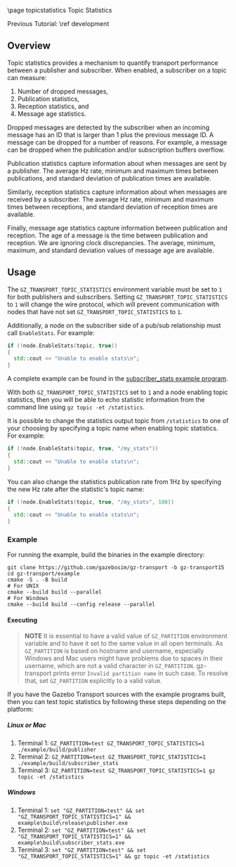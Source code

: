 \page topicstatistics Topic Statistics

Previous Tutorial: \ref development

## Overview

Topic statistics provides a mechanism to quantify transport performance
between a publisher and subscriber. When enabled, a subscriber on a topic
can measure:

1. Number of dropped messages,
2. Publication statistics,
3. Reception statistics, and
4. Message age statistics.

Dropped messages are detected by the subscriber when an incoming message has
an ID that is larger than 1 plus the previous message ID. A message can be
dropped for a number of reasons. For example, a message can be dropped when
the publication and/or subscription buffers overflow.

Publication statistics capture information about when messages are sent by
a publisher. The average Hz rate, minimum and maximum times between
publications, and standard deviation of publication times are available.

Similarly, reception statistics capture information about when messages are
received by a subscriber. The average Hz rate, minimum and maximum times between receptions, and standard deviation of reception times are available.

Finally, message age statistics capture information between publication and
reception. The age of a message is the time between publication and
reception. We are ignoring clock discrepancies. The average, minimum, maximum, and standard deviation values of message age are available.

## Usage

The `GZ_TRANSPORT_TOPIC_STATISTICS` environment variable must be set to `1`
for both publishers and subscribers. Setting `GZ_TRANSPORT_TOPIC_STATISTICS` to `1` will change the wire protocol, which will prevent communication with nodes that have not set `GZ_TRANSPORT_TOPIC_STATISTICS` to `1`.

Additionally, a node on the subscriber side of a pub/sub relationship must
call `EnableStats`. For example:

```c++
if (!node.EnableStats(topic, true))
{
  std::cout << "Unable to enable stats\n";
}
```

A complete example can be found in the [subscriber_stats example program](https://github.com/gazebosim/gz-transport/blob/gz-transport15/example/subscriber_stats.cc).

With both `GZ_TRANSPORT_TOPIC_STATISTICS` set to `1` and a node
enabling topic statistics, then you will be able to echo statistic
information from the command line using `gz topic -et /statistics`.

It is possible to change the statistics output topic from `/statistics` to
one of your choosing by specifying a topic name when enabling topic
statistics. For example:

```c++
if (!node.EnableStats(topic, true, "/my_stats"))
{
  std::cout << "Unable to enable stats\n";
}
```

You can also change the statistics publication rate from 1Hz by specifying
the new Hz rate after the statistic's topic name:

```c++
if (!node.EnableStats(topic, true, "/my_stats", 100))
{
  std::cout << "Unable to enable stats\n";
}
```

### Example

For running the example, build the binaries in the example directory:

```
git clone https://github.com/gazebosim/gz-transport -b gz-transport15
cd gz-transport/example
cmake -S . -B build
# For UNIX
cmake --build build --parallel
# For Windows
cmake --build build --config release --parallel
```

#### Executing
> **NOTE**
> It is essential to have a valid value of `GZ_PARTITION` environment variable
> and to have it set to the same value in all open terminals. As `GZ_PARTITION`
> is based on hostname and username, especially Windows and Mac users might
> have problems due to spaces in their username, which are not a valid character
> in `GZ_PARTITION`. gz-transport prints error `Invalid partition name` in such
> case. To resolve that, set `GZ_PARTITION` explicitly to a valid value.

If you have the Gazebo Transport sources with the example programs built,
then you can test topic statistics by following these steps depending on the
platform:

##### Linux or Mac

1. Terminal 1: `GZ_PARTITION=test GZ_TRANSPORT_TOPIC_STATISTICS=1 ./example/build/publisher`
1. Terminal 2: `GZ_PARTITION=test GZ_TRANSPORT_TOPIC_STATISTICS=1 ./example/build/subscriber_stats`
1. Terminal 3: `GZ_PARTITION=test GZ_TRANSPORT_TOPIC_STATISTICS=1 gz topic -et /statistics`

##### Windows

1. Terminal 1: `set "GZ_PARTITION=test" && set "GZ_TRANSPORT_TOPIC_STATISTICS=1" && example\build\release\publisher.exe`
1. Terminal 2: `set "GZ_PARTITION=test" && set "GZ_TRANSPORT_TOPIC_STATISTICS=1" && example\build\subscriber_stats.exe`
1. Terminal 3: `set "GZ_PARTITION=test" && set "GZ_TRANSPORT_TOPIC_STATISTICS=1" && gz topic -et /statistics`
